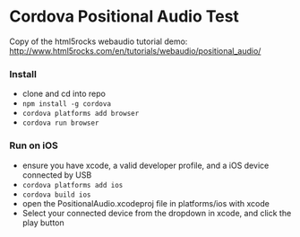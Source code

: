 # Cordova Positional Audio Test

Copy of the html5rocks webaudio tutorial demo: http://www.html5rocks.com/en/tutorials/webaudio/positional_audio/

### Install

* clone and cd into repo
* `npm install -g cordova`
* `cordova platforms add browser`
* `cordova run browser`

### Run on iOS

* ensure you have xcode, a valid developer profile, and a iOS device connected by USB
* `cordova platforms add ios`
* `cordova build ios`
* open the PositionalAudio.xcodeproj file in platforms/ios with xcode
* Select your connected device from the dropdown in xcode, and click the play button
